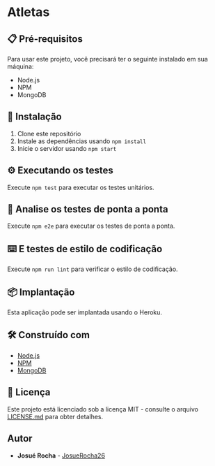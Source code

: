 # Atletas

## 📋 Pré-requisitos

Para usar este projeto, você precisará ter o seguinte instalado em sua máquina:

- Node.js
- NPM
- MongoDB

## 🔧 Instalação

1. Clone este repositório
2. Instale as dependências usando `npm install`
3. Inicie o servidor usando `npm start`

## ⚙️ Executando os testes

Execute `npm test` para executar os testes unitários.

## 🔩 Analise os testes de ponta a ponta

Execute `npm e2e` para executar os testes de ponta a ponta.

## ⌨️ E testes de estilo de codificação

Execute `npm run lint` para verificar o estilo de codificação.

## 📦 Implantação

Esta aplicação pode ser implantada usando o Heroku.

## 🛠️ Construído com

- [Node.js](https://nodejs.org/en/)
- [NPM](https://www.npmjs.com/)
- [MongoDB](https://www.mongodb.com/)

## 📄 Licença

Este projeto está licenciado sob a licença MIT - consulte o arquivo [LICENSE.md](LICENSE.md) para obter detalhes.

## Autor

* **Josué Rocha** - [JosueRocha26](https://github.com/JosueRocha26)
